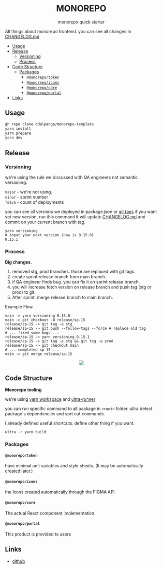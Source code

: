 <div align="center">
  <h1>MONOREPO</h1>
  <!-- <img style="width: 240px;" src="./docs/img/thumbnail.png"> -->
  <p>monorepo quick starter</p>
</div>

All things about monorepo frontend. you can see all changes in [CHANGELOG.md](./CHANGELOG.md)

- [Usage](#usage)
- [Release](#release)
  - [Versioning](#versioning)
  - [Process](#process)
- [Code Structure](#code-structure)
  - [Packages](#packages)
    - [`@monorepo/token`](#monorepotoken)
    - [`@monorepo/icons`](#monorepoicons)
    - [`@monorepo/core`](#monorepocore)
    - [`@monorepo/portal`](#monorepoportal)
- [Links](#links)

## Usage
```sh
gh repo clone ddalpange/monorepo-template
yarn install
yarn prepare
yarn dev
```

## Release

### Versioning

we're using the rule we discussed with QA engineers not semantic versioning.

`major` - we're not using.  
`minor` - sprint number  
`fetch` - count of deployments  

you can see all versions we deployed in package.json or [git tags](https://github.com/ddalpange/monorepo-template/tags)
if you want set new version, run this command
it will update [CHANGELOG.md](./CHANGELOG.md) and commit on your current branch with tag.

```
yarn versioning
# input your next version (now is 0.15.0)
0.15.1
```

### Process


**Big changes.**  
1. removed stg, prod branches. those are replaced with git tags.
2. create sprint release branch from main branch.
3. if QA engineer finds bug. you can fix it on sprint release branch.
4. you will increase fetch version on release branch and push tag (stg or prod) to git.
5. After sprint. merge release branch to main branch.
   
Example Flow.
```
main -> yarn versioning 0.15.0
main -> git checkout -B release/sp-15
release/sp-15 -> git tag -a stg 
release/sp-15 -> git push --follow-tags --force # replace old tag
# ... fixed some bugs ...
release/sp-15 -> yarn versioning 0.15.1
release/sp-15 -> git tag -a stg && git tag -a prod
release/sp-15 -> git checkout main
# ... completed sp-15 ...
main -> git merge release/sp-15
```

<div align="center">
  <img src="./docs/img/git_flow.jpg" style="max-width:100%;" />
</div>

## Code Structure 
**Monorepo tooling**

we're using [yarn workspace](https://classic.yarnpkg.com/lang/en/docs/workspaces/) and [ultra-runner](https://github.com/folke/ultra-runner)

you can run specific command to all package in `<root>` folder. ultra detect package's dependencies and sort out commands. 

I already defined useful shortcuts. define other thing if you want.
```
ultra -r yarn build
```
### Packages
#### `@monorepo/token`  
have minimal unit variables and style sheets. (It may be automatically created later.)
#### `@monorepo/icons`  
the Icons created automatically through the FIGMA API
#### `@monorepo/core`  
The actual React component implementation.
#### `@monorepo/portal`  
This product is provided to users

## Links
- [github](https://github.com/ddalpange/ddalpange/monorepo-template)